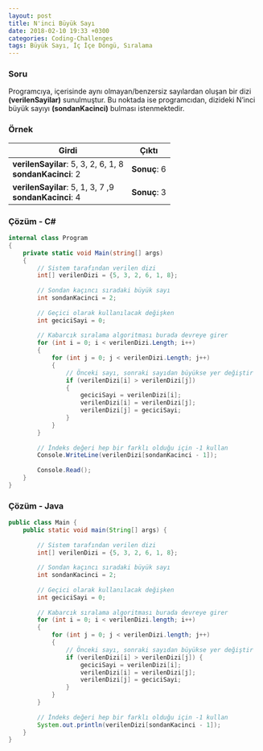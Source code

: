```yaml
---
layout: post
title: N'inci Büyük Sayı
date: 2018-02-10 19:33 +0300
categories: Coding-Challenges
tags: Büyük Sayı, İç İçe Döngü, Sıralama
---
```

### Soru
Programcıya, içerisinde aynı olmayan/benzersiz sayılardan oluşan bir dizi **(verilenSayilar)** sunulmuştur. Bu noktada ise programcıdan, dizideki N’inci büyük sayıyı **(sondanKacinci)** bulması istenmektedir.

### Örnek

| Girdi                                                        | Çıktı        |
|--------------------------------------------------------------|--------------|
| **verilenSayilar**: 5, 3, 2, 6, 1, 8<br>**sondanKacinci**: 2 | **Sonuç**: 6 |
| **verilenSayilar**: 5, 1, 3, 7 ,9<br>**sondanKacinci**: 4    | **Sonuç**: 3 |

### Çözüm - C#
```csharp
internal class Program
{
    private static void Main(string[] args)
    {
        // Sistem tarafından verilen dizi
        int[] verilenDizi = {5, 3, 2, 6, 1, 8};
 
        // Sondan kaçıncı sıradaki büyük sayı
        int sondanKacinci = 2;
 
        // Geçici olarak kullanılacak değişken
        int geciciSayi = 0;
 
        // Kabarcık sıralama algoritması burada devreye girer
        for (int i = 0; i < verilenDizi.Length; i++)
        {
            for (int j = 0; j < verilenDizi.Length; j++)
            {
                // Önceki sayı, sonraki sayıdan büyükse yer değiştir
                if (verilenDizi[i] > verilenDizi[j])
                {
                    geciciSayi = verilenDizi[i];
                    verilenDizi[i] = verilenDizi[j];
                    verilenDizi[j] = geciciSayi;
                }
            }
        }
 
        // İndeks değeri hep bir farklı olduğu için -1 kullan
        Console.WriteLine(verilenDizi[sondanKacinci - 1]);
 
        Console.Read();
    }
}
```

### Çözüm - Java
```java
public class Main {
    public static void main(String[] args) {
 
        // Sistem tarafından verilen dizi
        int[] verilenDizi = {5, 3, 2, 6, 1, 8};
 
        // Sondan kaçıncı sıradaki büyük sayı
        int sondanKacinci = 2;
 
        // Geçici olarak kullanılacak değişken
        int geciciSayi = 0;
 
        // Kabarcık sıralama algoritması burada devreye girer
        for (int i = 0; i < verilenDizi.length; i++)
        {
            for (int j = 0; j < verilenDizi.length; j++)
            {
                // Önceki sayı, sonraki sayıdan büyükse yer değiştir
                if (verilenDizi[i] > verilenDizi[j]) {
                    geciciSayi = verilenDizi[i];
                    verilenDizi[i] = verilenDizi[j];
                    verilenDizi[j] = geciciSayi;
                }
            }
        }
 
        // İndeks değeri hep bir farklı olduğu için -1 kullan
        System.out.println(verilenDizi[sondanKacinci - 1]);
    }
}
```
